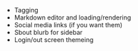 - Tagging
- Markdown editor and loading/rendering
- Social media links (if you want them)
- Sbout blurb for sidebar
- Login/out screen themeing
